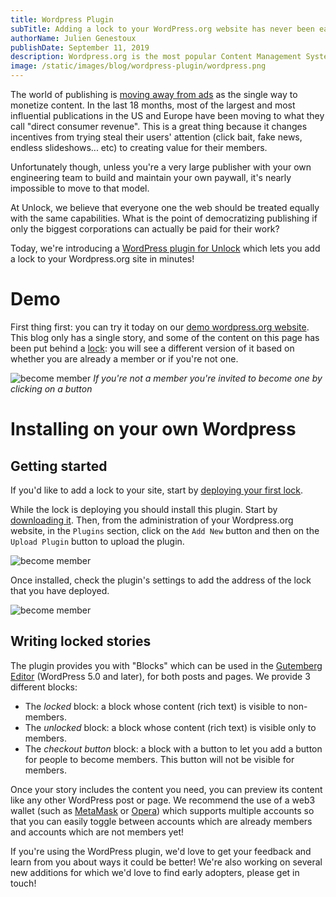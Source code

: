 ```yaml
---
title: Wordpress Plugin
subTitle: Adding a lock to your WordPress.org website has never been easier!
authorName: Julien Genestoux
publishDate: September 11, 2019
description: Wordpress.org is the most popular Content Management System. Adding a lock to your site let's you monetize the words you write without asking anyone's permission!
image: /static/images/blog/wordpress-plugin/wordpress.png
---
```


The world of publishing is [moving away from ads](https://medium.com/unlock-protocol/the-end-of-the-ad-supported-web-d4d093fb462f) as the single way to monetize content. In the last 18 months, most of the largest and most influential publications in the US and Europe have been moving to what they call "direct consumer revenue". This is a great thing because it changes incentives from trying steal their users' attention (click bait, fake news, endless slideshows... etc) to creating value for their members.

Unfortunately though, unless you're a very large publisher with your own engineering team to build and maintain your own paywall, it's nearly impossible to move to that model.

At Unlock, we believe that everyone one the web should be treated equally with the same capabilities. What is the point of democratizing publishing if only the biggest corporations can actually be paid for their work?

Today, we're introducing a [WordPress plugin for Unlock](https://github.com/unlock-protocol/unlock-wordpress-plugin) which lets you add a lock to your Wordpress.org site in minutes!

# Demo

First thing first: you can try it today on our [demo wordpress.org website](https://wordpress-demo.unlock-protocol.com/). This blog only has a single story, and some of the content on this page has been put behind a [lock](https://etherscan.io/address/0xb0114bbdce17e0af91b2be32916a1e236cf6034f): you will see a different version of it based on whether you are already a member or if you're not one.

![become member](/static/images/blog/wordpress-plugin/become-member-wordpress.png)
_If you're not a member you're invited to become one by clicking on a button_

# Installing on your own Wordpress

## Getting started

If you'd like to add a lock to your site, start by [deploying your first lock](https://unlock-protocol.com/blog/create-first-lock/).

While the lock is deploying you should install this plugin. Start by [downloading it](https://github.com/unlock-protocol/unlock-wordpress-plugin/archive/master.zip). Then, from the administration of your Wordpress.org website, in the `Plugins` section, click on the `Add New` button and then on the `Upload Plugin` button to upload the plugin.

![become member](/static/images/blog/wordpress-plugin/install-plugin.png)

Once installed, check the plugin's settings to add the address of the lock that you have deployed.

![become member](/static/images/blog/wordpress-plugin/plugin-settings.png)

## Writing locked stories

The plugin provides you with "Blocks" which can be used in the [Gutemberg Editor](https://wordpress.org/gutenberg/) (WordPress 5.0 and later), for both posts and pages. We provide 3 different blocks:

- The _locked_ block: a block whose content (rich text) is visible to non-members.
- The _unlocked_ block: a block whose content (rich text) is visible only to members.
- The _checkout button_ block: a block with a button to let you add a button for people to become members. This button will not be visible for members.

Once your story includes the content you need, you can preview its content like any other WordPress post or page. We recommend the use of a web3 wallet (such as [MetaMask](https://metamask.io/) or [Opera](https://www.opera.com/crypto)) which supports multiple accounts so that you can easily toggle between accounts which are already members and accounts which are not members yet!

If you're using the WordPress plugin, we'd love to get your feedback and learn from you about ways it could be better! We're also working on several new additions for which we'd love to find early adopters, please get in touch!
